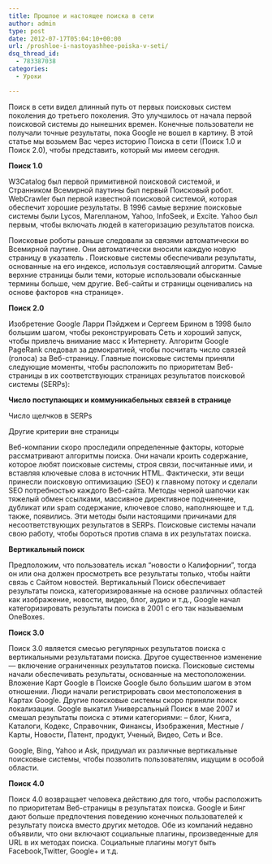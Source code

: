 ```yaml
---
title: Прошлое и настоящее поиска в сети
author: admin
type: post
date: 2012-07-17T05:04:10+00:00
url: /proshloe-i-nastoyashhee-poiska-v-seti/
dsq_thread_id:
  - 783387038
categories:
  - Уроки

---
```

Поиск в сети видел длинный путь от первых поисковых систем поколения до третьего поколения. Это улучшилось от начала первой поисковой системы до нынешних времен. Конечные пользователи не получали точные результаты, пока Google не вошел в картину. В этой статье мы возьмем Вас через историю Поиска в сети (Поиск 1.0 и Поиск 2.0), чтобы представить, который мы имеем сегодня.
  
<!--more-->


  
**Поиск 1.0**
  
W3Catalog был первой примитивной поисковой системой, и Странником Всемирной паутины был первый Поисковый робот. WebCrawler был первой известной поисковой системой, которая обеспечит хорошие результаты. В 1996 самые верхние поисковые системы были Lycos, Магелланом, Yahoo, InfoSeek, и Excite. Yahoo был первым, чтобы включать людей в категоризацию результатов поиска.

Поисковые роботы раньше следовали за связями автоматически во Всемирной паутине. Они автоматически вносили каждую новую страницу в указатель . Поисковые системы обеспечивали результаты, основанные на его индексе, используя составляющий алгоритм. Самые верхние страницы были теми, которые использовали обысканные термины больше, чем другие. Веб-сайты и страницы оценивались на основе факторов &#171;на странице&#187;.
  
**Поиск 2.0**
  
Изобретение Google Ларри Пэйджем и Сергеем Брином в 1998 было большим шагом, чтобы реконструировать Сеть и хороший запуск, чтобы привлечь внимание масс к Интернету. Алгоритм Google PageRank следовал за демократией, чтобы посчитать число связей (голоса) за Веб-страницу. Главные поисковые системы приняли следующие моменты, чтобы расположить по приоритетам Веб-страницы в их соответствующих страницах результатов поисковой системы (SERPs):

**Число поступающих и коммуникабельных связей в странице**
  
Число щелчков в SERPs
  
Другие критерии вне страницы
  
Веб-компании скоро проследили определенные факторы, которые рассматривают алгоритмы поиска. Они начали кроить содержание, которое любят поисковые системы, строя связи, посчитанные ими, и вставляя ключевые слова в источник HTML. Фактически, эти вещи принесли поисковую оптимизацию (SEO) к главному потоку и сделали SEO потребностью каждого Веб-сайта. Методы черной шапочки как тяжелый обмен ссылками, массивное директивное подчинение, дубликат или spam содержание, ключевое слово, наполняющее и т.д. также, появились. Эти методы были настоящими причинами для несоответствующих результатов в SERPs. Поисковые системы начали свою работу, чтобы бороться против спама в их результатах поиска.
  
**Вертикальный поиск**

Предположим, что пользователь искал “новости о Калифорнии”, тогда он или она должен просмотреть все результаты только, чтобы найти связь с Сайтом новостей. Вертикальный Поиск обеспечивает результаты поиска, категоризированные на основе различных областей как изображение, новости, видео, блог, аудио и т.д., Google начал категоризировать результаты поиска в 2001 с его так называемым OneBoxes.

**Поиск 3.0**
  
Поиск 3.0 является смесью регулярных результатов поиска с вертикальными результатами поиска. Другое существенное изменение &#8212; включение ограниченных результатов поиска. Поисковые системы начали обеспечивать результаты, основанные на местоположении. Вложение Карт Google в Поиске Google было большим шагом в этом отношении. Люди начали регистрировать свои местоположения в Картах Google. Другие поисковые системы скоро приняли поиск локализации. Google выкатил Универсальный Поиск в мае 2007 и смешал результаты поиска с этими категориями: – блог, Книга, Каталоги, Кодекс, Справочник, Финансы, Изображения, Местные / Карты, Новости, Патент, продукт, Ученый, Видео, Сеть и Все.
  
Google, Bing, Yahoo и Ask, придумал их различные вертикальные поисковые системы, чтобы позволить пользователям, ищущим в особой области.
  
**Поиск 4.0**
  
Поиск 4.0 возвращает человека действию для того, чтобы расположить по приоритетам Веб-страницы в результатах поиска. Google и Бинг дают больше предпочтения поведению конечных пользователей к результату поиска вместо других методов. Обе из компаний недавно объявили, что они включают социальные плагины, произведенные для URL в их методах поиска. Социальные плагины могут быть Facebook,Twitter, Google+ и т.д.